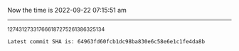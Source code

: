 Now the time is 2022-09-22 07:15:51 am

---

<small>127431273317666187275261386325134</small>

```txt
Latest commit SHA is: 64963fd60fcb1dc98ba830e6c58e6e1c1fe4da8b
```
